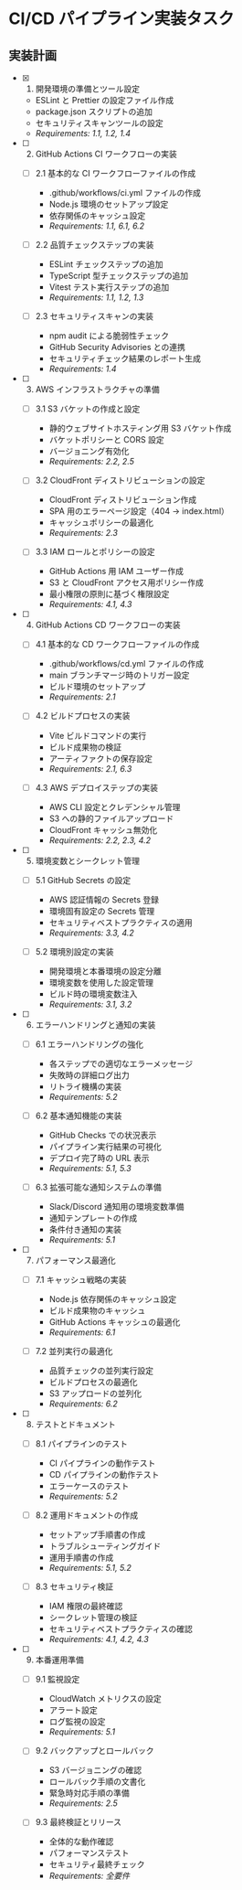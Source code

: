 # CI/CD パイプライン実装タスク

## 実装計画

- [x] 1. 開発環境の準備とツール設定
  - ESLint と Prettier の設定ファイル作成
  - package.json スクリプトの追加
  - セキュリティスキャンツールの設定
  - _Requirements: 1.1, 1.2, 1.4_

- [ ] 2. GitHub Actions CI ワークフローの実装
  - [ ] 2.1 基本的な CI ワークフローファイルの作成
    - .github/workflows/ci.yml ファイルの作成
    - Node.js 環境のセットアップ設定
    - 依存関係のキャッシュ設定
    - _Requirements: 1.1, 6.1, 6.2_

  - [ ] 2.2 品質チェックステップの実装
    - ESLint チェックステップの追加
    - TypeScript 型チェックステップの追加
    - Vitest テスト実行ステップの追加
    - _Requirements: 1.1, 1.2, 1.3_

  - [ ] 2.3 セキュリティスキャンの実装
    - npm audit による脆弱性チェック
    - GitHub Security Advisories との連携
    - セキュリティチェック結果のレポート生成
    - _Requirements: 1.4_

- [ ] 3. AWS インフラストラクチャの準備
  - [ ] 3.1 S3 バケットの作成と設定
    - 静的ウェブサイトホスティング用 S3 バケット作成
    - バケットポリシーと CORS 設定
    - バージョニング有効化
    - _Requirements: 2.2, 2.5_

  - [ ] 3.2 CloudFront ディストリビューションの設定
    - CloudFront ディストリビューション作成
    - SPA 用のエラーページ設定（404 → index.html）
    - キャッシュポリシーの最適化
    - _Requirements: 2.3_

  - [ ] 3.3 IAM ロールとポリシーの設定
    - GitHub Actions 用 IAM ユーザー作成
    - S3 と CloudFront アクセス用ポリシー作成
    - 最小権限の原則に基づく権限設定
    - _Requirements: 4.1, 4.3_

- [ ] 4. GitHub Actions CD ワークフローの実装
  - [ ] 4.1 基本的な CD ワークフローファイルの作成
    - .github/workflows/cd.yml ファイルの作成
    - main ブランチマージ時のトリガー設定
    - ビルド環境のセットアップ
    - _Requirements: 2.1_

  - [ ] 4.2 ビルドプロセスの実装
    - Vite ビルドコマンドの実行
    - ビルド成果物の検証
    - アーティファクトの保存設定
    - _Requirements: 2.1, 6.3_

  - [ ] 4.3 AWS デプロイステップの実装
    - AWS CLI 設定とクレデンシャル管理
    - S3 への静的ファイルアップロード
    - CloudFront キャッシュ無効化
    - _Requirements: 2.2, 2.3, 4.2_

- [ ] 5. 環境変数とシークレット管理
  - [ ] 5.1 GitHub Secrets の設定
    - AWS 認証情報の Secrets 登録
    - 環境固有設定の Secrets 管理
    - セキュリティベストプラクティスの適用
    - _Requirements: 3.3, 4.2_

  - [ ] 5.2 環境別設定の実装
    - 開発環境と本番環境の設定分離
    - 環境変数を使用した設定管理
    - ビルド時の環境変数注入
    - _Requirements: 3.1, 3.2_

- [ ] 6. エラーハンドリングと通知の実装
  - [ ] 6.1 エラーハンドリングの強化
    - 各ステップでの適切なエラーメッセージ
    - 失敗時の詳細ログ出力
    - リトライ機構の実装
    - _Requirements: 5.2_

  - [ ] 6.2 基本通知機能の実装
    - GitHub Checks での状況表示
    - パイプライン実行結果の可視化
    - デプロイ完了時の URL 表示
    - _Requirements: 5.1, 5.3_

  - [ ] 6.3 拡張可能な通知システムの準備
    - Slack/Discord 通知用の環境変数準備
    - 通知テンプレートの作成
    - 条件付き通知の実装
    - _Requirements: 5.1_

- [ ] 7. パフォーマンス最適化
  - [ ] 7.1 キャッシュ戦略の実装
    - Node.js 依存関係のキャッシュ設定
    - ビルド成果物のキャッシュ
    - GitHub Actions キャッシュの最適化
    - _Requirements: 6.1_

  - [ ] 7.2 並列実行の最適化
    - 品質チェックの並列実行設定
    - ビルドプロセスの最適化
    - S3 アップロードの並列化
    - _Requirements: 6.2_

- [ ] 8. テストとドキュメント
  - [ ] 8.1 パイプラインのテスト
    - CI パイプラインの動作テスト
    - CD パイプラインの動作テスト
    - エラーケースのテスト
    - _Requirements: 5.2_

  - [ ] 8.2 運用ドキュメントの作成
    - セットアップ手順書の作成
    - トラブルシューティングガイド
    - 運用手順書の作成
    - _Requirements: 5.1, 5.2_

  - [ ] 8.3 セキュリティ検証
    - IAM 権限の最終確認
    - シークレット管理の検証
    - セキュリティベストプラクティスの確認
    - _Requirements: 4.1, 4.2, 4.3_

- [ ] 9. 本番運用準備
  - [ ] 9.1 監視設定
    - CloudWatch メトリクスの設定
    - アラート設定
    - ログ監視の設定
    - _Requirements: 5.1_

  - [ ] 9.2 バックアップとロールバック
    - S3 バージョニングの確認
    - ロールバック手順の文書化
    - 緊急時対応手順の準備
    - _Requirements: 2.5_

  - [ ] 9.3 最終検証とリリース
    - 全体的な動作確認
    - パフォーマンステスト
    - セキュリティ最終チェック
    - _Requirements: 全要件_

